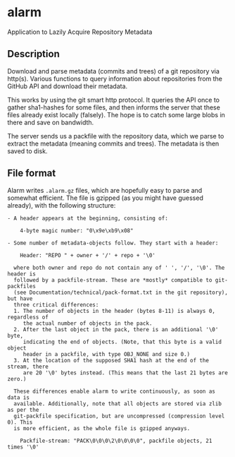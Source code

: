 # alarm
Application to Lazily Acquire Repository Metadata

## Description

Download and parse metadata (commits and trees) of a git repository via http(s). Various functions to query information about repositories from the GitHub API and download their metadata.

This works by using the git smart http protocol. It queries the API once to gather sha1-hashes for some files, and then informs the server that these files already exist locally (falsely). The hope is to catch some large blobs in there and save on bandwidth.

The server sends us a packfile with the repository data, which we parse to extract the metadata (meaning commits and trees). The metadata is then saved to disk.


## File format

Alarm writes `.alarm.gz` files, which are hopefully easy to parse and somewhat efficient. The file is gzipped (as you might have guessed already), with the following structure:

~~~~
- A header appears at the beginning, consisting of:

    4-byte magic number: "0\x9e\xb9\x08"
    
- Some number of metadata-objects follow. They start with a header:

    Header: "REPO " + owner + '/' + repo + '\0'

  where both owner and repo do not contain any of ' ', '/', '\0'. The header is
  followed by a packfile-stream. These are *mostly* compatible to git-packfiles
  (see Documentation/technical/pack-format.txt in the git repository), but have
  three critical differences:
  1. The number of objects in the header (bytes 8-11) is always 0, regardless of
     the actual number of objects in the pack.
  2. After the last object in the pack, there is an additional '\0' byte,
     indicating the end of objects. (Note, that this byte is a valid object
     header in a packfile, with type OBJ_NONE and size 0.)
  3. At the location of the supposed SHA1 hash at the end of the stream, there
     are 20 '\0' bytes instead. (This means that the last 21 bytes are zero.)
  
  These differences enable alarm to write continuously, as soon as data is
  available. Additionally, note that all objects are stored via zlib as per the
  git-packfile specification, but are uncompressed (compression level 0). This
  is more efficient, as the whole file is gzipped anyways.

    Packfile-stream: "PACK\0\0\0\2\0\0\0\0", packfile objects, 21 times '\0'
~~~~